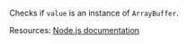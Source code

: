 Checks if <code>value</code> is an instance of <code>ArrayBuffer</code>.

Resources: [Node.js documentation](https://nodejs.org/dist/latest-v16.x/docs/api/util.html#utiltypesisarraybuffervalue)
